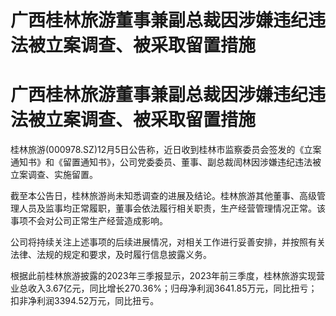 # 广西桂林旅游董事兼副总裁因涉嫌违纪违法被立案调查、被采取留置措施

# 广西桂林旅游董事兼副总裁因涉嫌违纪违法被立案调查、被采取留置措施

桂林旅游(000978.SZ)12月5日公告称，近日收到桂林市监察委员会签发的《立案通知书》和《留置通知书》，公司党委委员、董事、副总裁訚林因涉嫌违纪违法被立案调查、实施留置。

截至本公告日，桂林旅游尚未知悉调查的进展及结论。桂林旅游其他董事、高级管理人员及监事均正常履职，董事会依法履行相关职责，生产经营管理情况正常。该事项不会对公司正常生产经营造成影响。

公司将持续关注上述事项的后续进展情况，对相关工作进行妥善安排，并按照有关法律、法规的规定和要求，及时履行信息披露义务。

根据此前桂林旅游披露的2023年三季报显示，2023年前三季度，桂林旅游实现营业总收入3.67亿元，同比增长270.36%；归母净利润3641.85万元，同比扭亏；扣非净利润3394.52万元，同比扭亏。

